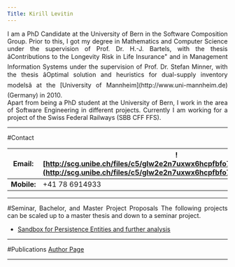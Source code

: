 ```yaml
---
Title: Kirill Levitin
---
```


<div align="justify">
I am a PhD Candidate at the University of Bern in the Software Composition Group. Prior to this, I got my degree in Mathematics and Computer Science under the supervision of Prof. Dr. H.-J. Bartels, with the thesis âContributions to the Longevity Risk in Life Insurance" and in Management Information Systems under the supervision of Prof. Dr. Stefan Minner, with the thesis âOptimal solution and heuristics for dual-supply inventory modelsâ at the [University of Mannheim](http://www.uni-mannheim.de) (Germany) in 2010.<br />
Apart from being a PhD student at the University of Bern, I work in the area of Software Engineering in different projects. Currently I am working for a project of the Swiss Federal Railways (SBB CFF FFS).

---
#Contact

|**Email:**|![http://scg.unibe.ch/files/c5/glw2e2n7uxwx6hcpfbfo7o416b1972/email.png](http://scg.unibe.ch/files/c5/glw2e2n7uxwx6hcpfbfo7o416b1972/email.png)
|---|---
|**Mobile:**|\+41 78 6914933

---
#Seminar, Bachelor, and Master Project Proposals
The following projects can be scaled up to a master thesis and down to a seminar project.

-  [Sandbox for Persistence Entities and further analysis](%base_url%/wiki/projects/mastersbachelorsprojects/obsolete/persistence_incubation)

---
#Publications
[Author Page](%assets_url%/scgbib/?query=levitin&filter=Year)

---
</div>
